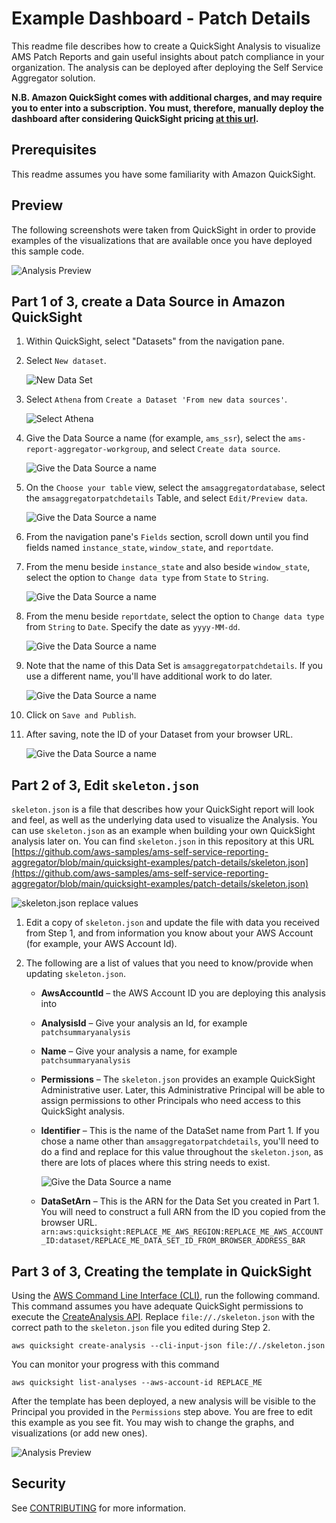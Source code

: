 # Example Dashboard - Patch Details

This readme file describes how to create a QuickSight Analysis to visualize AMS Patch Reports and gain useful insights about patch compliance in your organization. The analysis can be deployed after deploying the Self Service Aggregator solution.

**N.B. Amazon QuickSight comes with additional charges, and may require you to enter into a subscription. You must, therefore, manually deploy the dashboard after considering QuickSight pricing [at this url](https://aws.amazon.com/quicksight/pricing/).**

## Prerequisites

This readme assumes you have some familiarity with Amazon QuickSight.

## Preview

The following screenshots were taken from QuickSight in order to provide examples of the visualizations that are available once you have deployed this sample code.

![Analysis Preview](images/000-preview.png)

## Part 1 of 3, create a Data Source in Amazon QuickSight

1. Within QuickSight, select "Datasets" from the navigation pane.
2. Select `New dataset`.

   ![New Data Set](images/001-new-dataset.png)

3. Select `Athena` from `Create a Dataset 'From new data sources'`.

   ![Select Athena](images/002-athena.png)

4. Give the Data Source a name (for example, `ams_ssr`), select the `ams-report-aggregator-workgroup`, and select `Create data source`.

   ![Give the Data Source a name](images/003-name-data-source.png)

5. On the `Choose your table` view, select the `amsaggregatordatabase`, select the `amsaggregatorpatchdetails` Table, and select `Edit/Preview data`.

   ![Give the Data Source a name](images/004-choose-your-table.png)

6. From the navigation pane's `Fields` section, scroll down until you find fields named `instance_state`, `window_state`, and `reportdate`.
7. From the menu beside `instance_state` and also beside `window_state`, select the option to `Change data type` from `State` to `String`.

   ![Give the Data Source a name](images/005-change-data-type.png)

8. From the menu beside `reportdate`, select the option to `Change data type` from `String` to `Date`. Specify the date as `yyyy-MM-dd`.

   ![Give the Data Source a name](images/006-date-format.png)

9. Note that the name of this Data Set is `amsaggregatorpatchdetails`. If you use a different name, you'll have additional work to do later.

   ![Give the Data Source a name](images/007-data-set-name.png)

10. Click on `Save and Publish`.
11. After saving, note the ID of your Dataset from your browser URL.

    ![Give the Data Source a name](images/008-data-set-id.png)

## Part 2 of 3, Edit `skeleton.json`

`skeleton.json` is a file that describes how your QuickSight report will look and feel, as well as the underlying data used to visualize the Analysis. You can use `skeleton.json` as an example when building your own QuickSight analysis later on. You can find `skeleton.json` in this repository at this URL
[https://github.com/aws-samples/ams-self-service-reporting-aggregator/blob/main/quicksight-examples/patch-details/skeleton.json](https://github.com/aws-samples/ams-self-service-reporting-aggregator/blob/main/quicksight-examples/patch-details/skeleton.json)

![skeleton.json replace values](images/201-values-to-replace.png)

1. Edit a copy of `skeleton.json` and update the file with data you received from Step 1, and from information you know about your AWS Account (for example, your AWS Account Id).
2. The following are a list of values that you need to know/provide when updating `skeleton.json`.

   - **AwsAccountId** – the AWS Account ID you are deploying this analysis into
   - **AnalysisId** – Give your analysis an Id, for example `patchsummaryanalysis`
   - **Name** – Give your analysis a name, for example `patchsummaryanalysis`
   - **Permissions** – The `skeleton.json` provides an example QuickSight Administrative user. Later, this Administrative Principal will be able to assign permissions to other Principals who need access to this QuickSight analysis.
   - **Identifier** – This is the name of the DataSet name from Part 1. If you chose a name other than `amsaggregatorpatchdetails`, you'll need to do a find and replace for this value throughout the `skeleton.json`, as there are lots of places where this string needs to exist.

     ![Give the Data Source a name](images/202-data-set-name.png)

   - **DataSetArn** – This is the ARN for the Data Set you created in Part 1. You will need to construct a full ARN from the ID you copied from the browser URL.
     `arn:aws:quicksight:REPLACE_ME_AWS_REGION:REPLACE_ME_AWS_ACCOUNT_ID:dataset/REPLACE_ME_DATA_SET_ID_FROM_BROWSER_ADDRESS_BAR`

## Part 3 of 3, Creating the template in QuickSight

Using the [AWS Command Line Interface (CLI)](https://aws.amazon.com/cli/), run the following command. This command assumes you have adequate QuickSight permissions to execute the [CreateAnalysis API](https://docs.aws.amazon.com/quicksight/latest/APIReference/API_CreateAnalysis.html). Replace `file://./skeleton.json` with the correct path to the `skeleton.json` file you edited during Step 2.

`aws quicksight create-analysis --cli-input-json file://./skeleton.json`

You can monitor your progress with this command

`aws quicksight list-analyses --aws-account-id REPLACE_ME`

After the template has been deployed, a new analysis will be visible to the Principal you provided in the `Permissions` step above. You are free to edit this example as you see fit. You may wish to change the graphs, and visualizations (or add new ones).

![Analysis Preview](images/000-preview.png)

## Security

See [CONTRIBUTING](CONTRIBUTING.md#security-issue-notifications) for more information.
